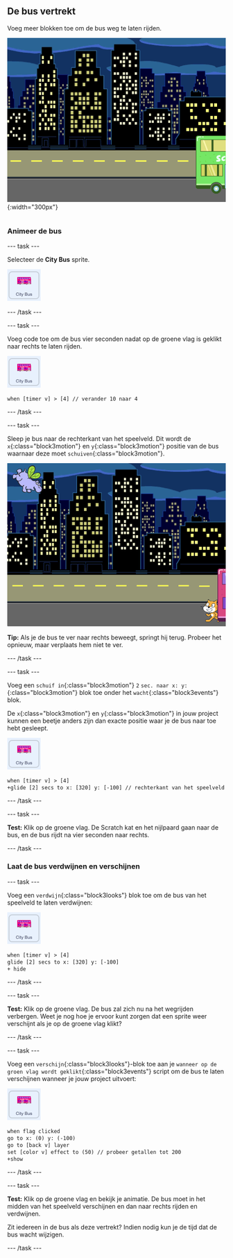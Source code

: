 ## De bus vertrekt

<div style="display: flex; flex-wrap: wrap">
<div style="flex-basis: 200px; flex-grow: 1; margin-right: 15px;">
Voeg meer blokken toe om de bus weg te laten rijden.
</div>
<div>

![Het speelveld laat zien dat de bus naar rechts is verplaatst.](images/bus-leaving.png){:width="300px"}

</div>
</div>

### Animeer de bus

--- task ---

Selecteer de **City Bus** sprite.

![De City Bus sprite.](images/bus-sprite.png)

--- /task ---

--- task ---

Voeg code toe om de bus vier seconden nadat op de groene vlag is geklikt naar rechts te laten rijden.

![De City Bus sprite.](images/bus-sprite.png)

```blocks3
when [timer v] > [4] // verander 10 naar 4
```

--- /task ---

--- task ---

Sleep je bus naar de rechterkant van het speelveld. Dit wordt de `x`{:class="block3motion"} en `y`{:class="block3motion"} positie van de bus waarnaar deze moet `schuiven`{:class="block3motion"}.

![](images/bus-right.png)

**Tip:** Als je de bus te ver naar rechts beweegt, springt hij terug. Probeer het opnieuw, maar verplaats hem niet te ver.

--- /task ---

--- task ---

Voeg een `schuif in`{:class="block3motion"} `2` `sec. naar x: y:`{:class="block3motion"} blok toe onder het `wacht`{:class="block3events"} blok.

De `x`{:class="block3motion"} en `y`{:class="block3motion"} in jouw project kunnen een beetje anders zijn dan exacte positie waar je de bus naar toe hebt gesleept.

![De City Bus sprite.](images/bus-sprite.png)

```blocks3
when [timer v] > [4] 
+glide [2] secs to x: [320] y: [-100] // rechterkant van het speelveld
```

--- /task ---

--- task ---

**Test:** Klik op de groene vlag. De Scratch kat en het nijlpaard gaan naar de bus, en de bus rijdt na vier seconden naar rechts.

--- /task ---

### Laat de bus verdwijnen en verschijnen

--- task ---

Voeg een `verdwijn`{:class="block3looks"} blok toe om de bus van het speelveld te laten verdwijnen:

![De City Bus sprite.](images/bus-sprite.png)

```blocks3
when [timer v] > [4] 
glide [2] secs to x: [320] y: [-100]
+ hide
```
--- /task ---

--- task ---

**Test:** Klik op de groene vlag. De bus zal zich nu na het wegrijden verbergen. Weet je nog hoe je ervoor kunt zorgen dat een sprite weer verschijnt als je op de groene vlag klikt?

--- /task ---

--- task ---

Voeg een `verschijn`{:class="block3looks"}-blok toe aan je `wanneer op de groen vlag wordt geklikt`{:class="block3events"} script om de bus te laten verschijnen wanneer je jouw project uitvoert:

![De City Bus sprite.](images/bus-sprite.png)

```blocks3
when flag clicked
go to x: (0) y: (-100)
go to [back v] layer
set [color v] effect to (50) // probeer getallen tot 200
+show
```

--- /task ---

--- task ---

**Test:** Klik op de groene vlag en bekijk je animatie. De bus moet in het midden van het speelveld verschijnen en dan naar rechts rijden en verdwijnen.

Zit iedereen in de bus als deze vertrekt? Indien nodig kun je de tijd dat de bus wacht wijzigen.

--- /task ---
